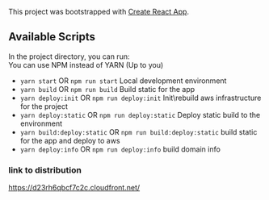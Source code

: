 This project was bootstrapped with [Create React App](https://github.com/facebook/create-react-app).

## Available Scripts

In the project directory, you can run:  
You can use NPM instead of YARN (Up to you)  

* `yarn start` OR `npm run start` Local development environment
* `yarn build` OR `npm run build` Build static for the app
* `yarn deploy:init` OR `npm run deploy:init` Init\rebuild aws infrastructure for the project
* `yarn deploy:static` OR `npm run deploy:static` Deploy static build to the environment 
* `yarn build:deploy:static` OR `npm run build:deploy:static` build  static for the app and deploy to aws
* `yarn deploy:info` OR `npm run deploy:info` build domain info

### link to distribution

https://d23rh6qbcf7c2c.cloudfront.net/
